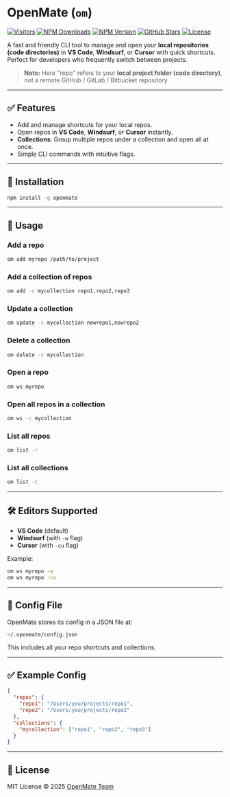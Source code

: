# OpenMate (`om`)

[![Visitors](https://visitor-badge.laobi.icu/badge?page_id=openmate.project)](https://github.com/openmate/project)
[![NPM Downloads](https://img.shields.io/npm/dt/openmate)](https://www.npmjs.com/package/openmate)
[![NPM Version](https://img.shields.io/npm/v/openmate)](https://www.npmjs.com/package/openmate)
[![GitHub Stars](https://img.shields.io/github/stars/openmate/project?style=social)](https://github.com/openmate/project)
[![License](https://img.shields.io/github/license/openmate/project)](https://github.com/openmate/project/blob/main/LICENSE)

A fast and friendly CLI tool to manage and open your **local repositories (code directories)** in **VS Code**, **Windsurf**, or **Cursor** with quick shortcuts. Perfect for developers who frequently switch between projects.

> **Note:** Here "repo" refers to your **local project folder (code directory)**, not a remote GitHub / GitLab / Bitbucket repository.

---

## ✅ Features
- Add and manage shortcuts for your local repos.
- Open repos in **VS Code**, **Windsurf**, or **Cursor** instantly.
- **Collections**: Group multiple repos under a collection and open all at once.
- Simple CLI commands with intuitive flags.

---

## 🔧 Installation
```bash
npm install -g openmate
```

---

## 🚀 Usage

### **Add a repo**
```bash
om add myrepo /path/to/project
```

### **Add a collection of repos**
```bash
om add -c mycollection repo1,repo2,repo3
```

### **Update a collection**
```bash
om update -c mycollection newrepo1,newrepo2
```

### **Delete a collection**
```bash
om delete -c mycollection
```

### **Open a repo**
```bash
om ws myrepo
```

### **Open all repos in a collection**
```bash
om ws -c mycollection
```

### **List all repos**
```bash
om list -r
```

### **List all collections**
```bash
om list -c
```

---

## 🛠 Editors Supported
- **VS Code** (default)
- **Windsurf** (with `-w` flag)
- **Cursor** (with `-cu` flag)

Example:
```bash
om ws myrepo -w
om ws myrepo -cu
```

---

## 📂 Config File
OpenMate stores its config in a JSON file at:
```
~/.openmate/config.json
```
This includes all your repo shortcuts and collections.

---

## ✅ Example Config
```json
{
  "repos": {
    "repo1": "/Users/you/projects/repo1",
    "repo2": "/Users/you/projects/repo2"
  },
  "collections": {
    "mycollection": ["repo1", "repo2", "repo3"]
  }
}
```

---

## 📜 License
MIT License © 2025 [OpenMate Team](https://github.com/openmate/project)
